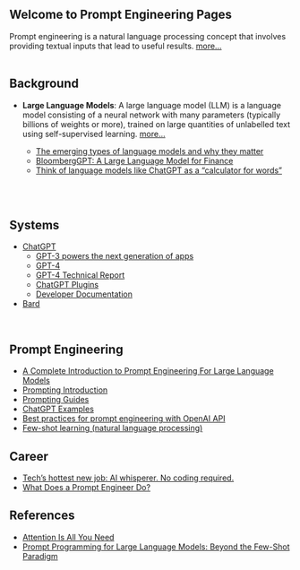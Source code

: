 ## Welcome to Prompt Engineering Pages  

Prompt engineering is a natural language processing concept that involves providing textual inputs that lead to useful results.  [more...](https://en.wikipedia.org/wiki/Prompt_engineering)  
<br>

## Background
- **Large Language Models**: A large language model (LLM) is a language model consisting of a neural network with many parameters (typically billions of weights or more), trained on large quantities of unlabelled text using self-supervised learning.  [more...](https://en.wikipedia.org/wiki/Large_language_model)

  - [The emerging types of language models and why they matter
  ](https://techcrunch.com/2022/04/28/the-emerging-types-of-language-models-and-why-they-matter/)
  - [BloombergGPT: A Large Language Model for Finance](https://doi.org/10.48550/arXiv.2303.17564)
  - [Think of language models like ChatGPT as a “calculator for words”](https://simonwillison.net/2023/Apr/2/calculator-for-words/)

<br>
<br>


## Systems
- [ChatGPT](https://chat.openai.com/chat)
  - [GPT-3 powers the next generation of apps](https://openai.com/blog/gpt-3-apps) 
  - [GPT-4](https://openai.com/product/gpt-4) 
  - [GPT-4 Technical Report](https://doi.org/10.48550/arXiv.2303.08774)
  - [ChatGPT Plugins](https://platform.openai.com/docs/plugins/introduction)
  - [Developer Documentation](https://platform.openai.com/docs/introduction)
- [Bard](https://bard.google.com/)  
<br>


## Prompt Engineering
- [A Complete Introduction to Prompt Engineering For Large Language Models](https://www.mihaileric.com/posts/a-complete-introduction-to-prompt-engineering/)
- [Prompting Introduction](https://github.com/dair-ai/Prompt-Engineering-Guide/blob/main/guides/prompts-intro.md)
- [Prompting Guides](https://github.com/dair-ai/Prompt-Engineering-Guide/tree/main/guides)
- [ChatGPT Examples](https://platform.openai.com/examples)
- [Best practices for prompt engineering with OpenAI API](https://help.openai.com/en/articles/6654000-best-practices-for-prompt-engineering-with-openai-api)
- [Few-shot learning (natural language processing)](https://en.wikipedia.org/wiki/Few-shot_learning_(natural_language_processing))


## Career
- [Tech’s hottest new job: AI whisperer. No coding required.](https://www.washingtonpost.com/technology/2023/02/25/prompt-engineers-techs-next-big-job/) 
- [What Does a Prompt Engineer Do?](https://medium.com/sopmac-ai/what-does-a-prompt-engineer-do-f00c6f2ad1ab)

## References
- [Attention Is All You Need](https://arxiv.org/pdf/1706.03762.pdf)
- [Prompt Programming for Large Language Models: Beyond the Few-Shot Paradigm](https://arxiv.org/pdf/2102.07350.pdf)

